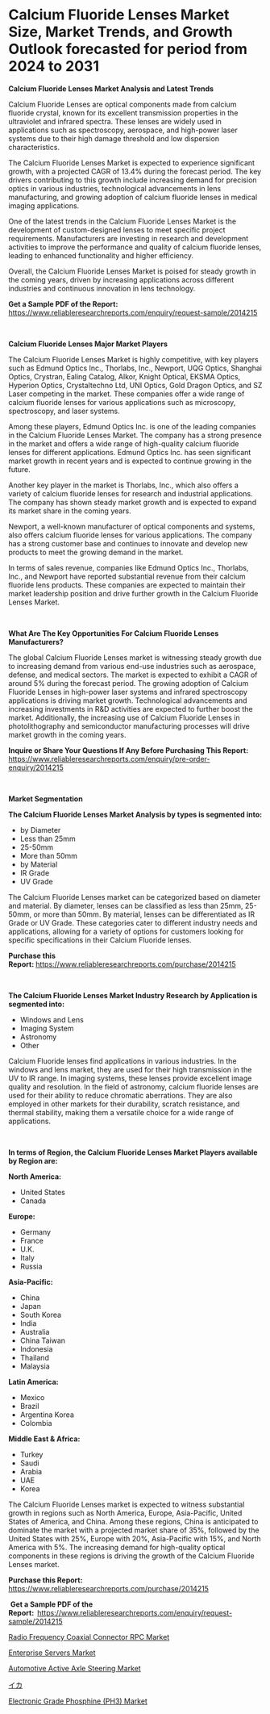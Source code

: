<p><h1>Calcium Fluoride Lenses Market Size, Market Trends, and Growth Outlook forecasted for period from 2024 to 2031</h1></p><p><strong>Calcium Fluoride Lenses Market Analysis and Latest Trends</strong></p>
<p><p>Calcium Fluoride Lenses are optical components made from calcium fluoride crystal, known for its excellent transmission properties in the ultraviolet and infrared spectra. These lenses are widely used in applications such as spectroscopy, aerospace, and high-power laser systems due to their high damage threshold and low dispersion characteristics.</p><p>The Calcium Fluoride Lenses Market is expected to experience significant growth, with a projected CAGR of 13.4% during the forecast period. The key drivers contributing to this growth include increasing demand for precision optics in various industries, technological advancements in lens manufacturing, and growing adoption of calcium fluoride lenses in medical imaging applications.</p><p>One of the latest trends in the Calcium Fluoride Lenses Market is the development of custom-designed lenses to meet specific project requirements. Manufacturers are investing in research and development activities to improve the performance and quality of calcium fluoride lenses, leading to enhanced functionality and higher efficiency.</p><p>Overall, the Calcium Fluoride Lenses Market is poised for steady growth in the coming years, driven by increasing applications across different industries and continuous innovation in lens technology.</p></p>
<p><strong>Get a Sample PDF of the Report:&nbsp;</strong> <a href="https://www.reliableresearchreports.com/enquiry/request-sample/2014215">https://www.reliableresearchreports.com/enquiry/request-sample/2014215</a></p>
<p>&nbsp;</p>
<p><strong>Calcium Fluoride Lenses Major Market Players</strong></p>
<p><p>The Calcium Fluoride Lenses Market is highly competitive, with key players such as Edmund Optics Inc., Thorlabs, Inc., Newport, UQG Optics, Shanghai Optics, Crystran, Ealing Catalog, Alkor, Knight Optical, EKSMA Optics, Hyperion Optics, Crystaltechno Ltd, UNI Optics, Gold Dragon Optics, and SZ Laser competing in the market. These companies offer a wide range of calcium fluoride lenses for various applications such as microscopy, spectroscopy, and laser systems.</p><p>Among these players, Edmund Optics Inc. is one of the leading companies in the Calcium Fluoride Lenses Market. The company has a strong presence in the market and offers a wide range of high-quality calcium fluoride lenses for different applications. Edmund Optics Inc. has seen significant market growth in recent years and is expected to continue growing in the future.</p><p>Another key player in the market is Thorlabs, Inc., which also offers a variety of calcium fluoride lenses for research and industrial applications. The company has shown steady market growth and is expected to expand its market share in the coming years.</p><p>Newport, a well-known manufacturer of optical components and systems, also offers calcium fluoride lenses for various applications. The company has a strong customer base and continues to innovate and develop new products to meet the growing demand in the market.</p><p>In terms of sales revenue, companies like Edmund Optics Inc., Thorlabs, Inc., and Newport have reported substantial revenue from their calcium fluoride lens products. These companies are expected to maintain their market leadership position and drive further growth in the Calcium Fluoride Lenses Market.</p></p>
<p>&nbsp;</p>
<p><strong>What Are The Key Opportunities For Calcium Fluoride Lenses Manufacturers?</strong></p>
<p><p>The global Calcium Fluoride Lenses market is witnessing steady growth due to increasing demand from various end-use industries such as aerospace, defense, and medical sectors. The market is expected to exhibit a CAGR of around 5% during the forecast period. The growing adoption of Calcium Fluoride Lenses in high-power laser systems and infrared spectroscopy applications is driving market growth. Technological advancements and increasing investments in R&D activities are expected to further boost the market. Additionally, the increasing use of Calcium Fluoride Lenses in photolithography and semiconductor manufacturing processes will drive market growth in the coming years.</p></p>
<p><strong>Inquire or Share Your Questions If Any Before Purchasing This Report:</strong> <a href="https://www.reliableresearchreports.com/enquiry/pre-order-enquiry/2014215">https://www.reliableresearchreports.com/enquiry/pre-order-enquiry/2014215</a></p>
<p>&nbsp;</p>
<p><strong>Market Segmentation</strong></p>
<p><strong>The Calcium Fluoride Lenses Market Analysis by types is segmented into:</strong></p>
<p><ul><li>by Diameter</li><li>Less than 25mm</li><li>25-50mm</li><li>More than 50mm</li><li>by Material</li><li>IR Grade</li><li>UV Grade</li></ul></p>
<p><p>The Calcium Fluoride Lenses market can be categorized based on diameter and material. By diameter, lenses can be classified as less than 25mm, 25-50mm, or more than 50mm. By material, lenses can be differentiated as IR Grade or UV Grade. These categories cater to different industry needs and applications, allowing for a variety of options for customers looking for specific specifications in their Calcium Fluoride lenses.</p></p>
<p><strong>Purchase this Report:&nbsp;</strong><a href="https://www.reliableresearchreports.com/purchase/2014215">https://www.reliableresearchreports.com/purchase/2014215</a></p>
<p>&nbsp;</p>
<p><strong>The Calcium Fluoride Lenses Market Industry Research by Application is segmented into:</strong></p>
<p><ul><li>Windows and Lens</li><li>Imaging System</li><li>Astronomy</li><li>Other</li></ul></p>
<p><p>Calcium Fluoride lenses find applications in various industries. In the windows and lens market, they are used for their high transmission in the UV to IR range. In imaging systems, these lenses provide excellent image quality and resolution. In the field of astronomy, calcium fluoride lenses are used for their ability to reduce chromatic aberrations. They are also employed in other markets for their durability, scratch resistance, and thermal stability, making them a versatile choice for a wide range of applications.</p></p>
<p>&nbsp;</p>
<p><strong>In terms of Region, the Calcium Fluoride Lenses Market Players available by Region are:</strong></p>
<p>
    <p> <strong> North America: </strong>
        <ul>
            <li>United States</li>
            <li>Canada</li>
        </ul>
        </p> 
    <p> <strong> Europe: </strong>
        <ul>
            <li>Germany</li>
            <li>France</li>
            <li>U.K.</li>
            <li>Italy</li>
            <li>Russia</li>
        </ul>
        </p> 
    <p> <strong> Asia-Pacific: </strong>
        <ul>
            <li>China</li>
            <li>Japan</li>
            <li>South Korea</li>
            <li>India</li>
            <li>Australia</li>
            <li>China Taiwan</li>
            <li>Indonesia</li>
            <li>Thailand</li>
            <li>Malaysia</li>
        </ul>
        </p> 
    <p> <strong> Latin America: </strong>
        <ul>
            <li>Mexico</li>
            <li>Brazil</li>
            <li>Argentina Korea</li>
            <li>Colombia</li>
        </ul>
        </p> 
    <p> <strong> Middle East & Africa: </strong>
        <ul>
            <li>Turkey</li>
            <li>Saudi</li>
            <li>Arabia</li>
            <li>UAE</li>
            <li>Korea</li>
        </ul>
    </p>
    </p>
<p><p>The Calcium Fluoride Lenses market is expected to witness substantial growth in regions such as North America, Europe, Asia-Pacific, United States of America, and China. Among these regions, China is anticipated to dominate the market with a projected market share of 35%, followed by the United States with 25%, Europe with 20%, Asia-Pacific with 15%, and North America with 5%. The increasing demand for high-quality optical components in these regions is driving the growth of the Calcium Fluoride Lenses market.</p></p>
<p><strong>Purchase this Report: </strong><a href="https://www.reliableresearchreports.com/purchase/2014215">https://www.reliableresearchreports.com/purchase/2014215</a></p>
<p>&nbsp;<strong>Get a Sample PDF of the Report:&nbsp;&nbsp;</strong><a href="https://www.reliableresearchreports.com/enquiry/request-sample/2014215">https://www.reliableresearchreports.com/enquiry/request-sample/2014215</a></p>
<p><strong></strong></p>
<p><p><a href="https://github.com/sonuprakash1/Market-Research-Report-List-1/blob/main/radio-frequency-coaxial-connector-rpc-market.md">Radio Frequency Coaxial Connector RPC Market</a></p><p><a href="https://view.publitas.com/reportprime-1/enterprise-servers-market-with-the-goal-of-estimating-the-market-size-and-future-growth-potential-of-various-market-segments-based-on-component-applications-end-user-and-region/">Enterprise Servers Market</a></p><p><a href="https://issuu.com/reportprime-2/docs/automotive-active-axle-steering-market-size-2030.p">Automotive Active Axle Steering Market</a></p><p><a href="https://github.com/adcxff01450218/Market-Research-Report-List-1/blob/main/1026653185618.md">イカ</a></p><p><a href="https://nifty-kite-d51.notion.site/Electronic-Grade-Phosphine-PH3-Market-Research-Report-Forecasted-for-Period-from-2024-2031-by-M-cdab9764364242c5bb928746733b7552">Electronic Grade Phosphine (PH3) Market</a></p></p>
